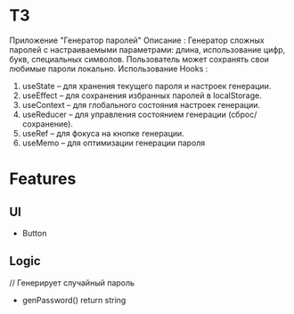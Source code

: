 # ТЗ
Приложение "Генератор паролей"
Описание : Генератор сложных паролей с настраиваемыми параметрами: длина, использование
цифр, букв, специальных символов. Пользователь может сохранять свои любимые пароли
локально.
Использование Hooks :
1. useState – для хранения текущего пароля и настроек генерации.
2. useEffect – для сохранения избранных паролей в localStorage.
3. useContext – для глобального состояния настроек генерации.
4. useReducer – для управления состоянием генерации (сброс/сохранение).
5. useRef – для фокуса на кнопке генерации.
6. useMemo – для оптимизации генерации пароля

# Features

## UI
- Button

## Logic
// Генерирует случайный пароль
- genPassword() return string